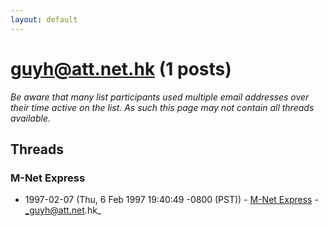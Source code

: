 ```yaml
---
layout: default
---
```


# guyh@att.net.hk (1 posts)

_Be aware that many list participants used multiple email addresses over their time active on the list. As such this page may not contain all threads available._

## Threads

### M-Net Express
+ 1997-02-07 (Thu, 6 Feb 1997 19:40:49 -0800 (PST)) - [M-Net Express](/archive/1997/02/d23fe55d2ab36b84b0385f9b920eed32476c6a8914093a352589b44d8a28efcf) - _guyh@att.net.hk_

